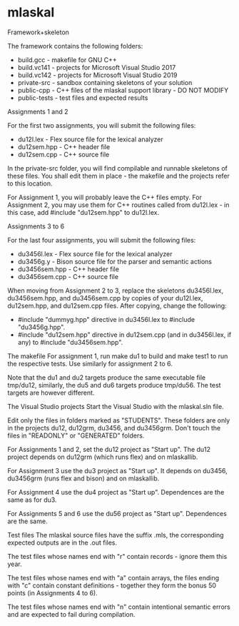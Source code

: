 # mlaskal

Framework+skeleton

The framework contains the following folders:

- build.gcc - makefile for GNU C++
- build.vc141 - projects for Microsoft Visual Studio 2017
- build.vc142 - projects for Microsoft Visual Studio 2019
- private-src - sandbox containing skeletons of your solution
- public-cpp - C++ files of the mlaskal support library - DO NOT MODIFY
- public-tests - test files and expected results

Assignments 1 and 2

For the first two assignments, you will submit the following files:

- du12l.lex - Flex source file for the lexical analyzer
- du12sem.hpp - C++ header file
- du12sem.cpp - C++ source file

In the private-src folder, you will find compilable and runnable skeletons of these files. You shall edit them in place - the makefile and the projects refer to this location.

For Assignment 1, you will probably leave the C++ files empty. For Assignment 2, you may use them for C++ routines called from du12l.lex - in this case, add #include "du12sem.hpp" to du12l.lex.

Assignments 3 to 6

For the last four assignments, you will submit the following files:

- du3456l.lex - Flex source file for the lexical analyzer
- du3456g.y - Bison source file for the parser and semantic actions
- du3456sem.hpp - C++ header file
- du3456sem.cpp - C++ source file

When moving from Assignment 2 to 3, replace the skeletons du3456l.lex, du3456sem.hpp, and du3456sem.cpp by copies of your du12l.lex, du12sem.hpp, and du12sem.cpp files. After copying, change the following:

- #include "dummyg.hpp" directive in du3456l.lex to #include "du3456g.hpp".
- #include "du12sem.hpp" directive in du12sem.cpp (and in du3456l.lex, if any) to #include "du3456sem.hpp".

The makefile
For assignment 1, run make du1 to build and make test1 to run the respective tests. Use similarly for assignment 2 to 6.

Note that the du1 and du2 targets produce the same executable file tmp/du12, similarly, the du5 and du6 targets produce tmp/du56. The test targets are however different.

The Visual Studio projects
Start the Visual Studio with the mlaskal.sln file.

Edit only the files in folders marked as "STUDENTS". These folders are only in the projects du12, du12grm, du3456, and du3456grm. Don't touch the files in "READONLY" or "GENERATED" folders.

For Assignments 1 and 2, set the du12 project as "Start up". The du12 project depends on du12grm (which runs flex) and on mlaskallib.

For Assignment 3 use the du3 project as "Start up". It depends on du3456, du3456grm (runs flex and bison) and on mlaskallib.

For Assignment 4 use the du4 project as "Start up". Dependences are the same as for du3.

For Assignments 5 and 6 use the du56 project as "Start up". Dependences are the same.

Test files
The mlaskal source files have the suffix .mls, the corresponding expected outputs are in the .out files.

The test files whose names end with "r" contain records - ignore them this year.

The test files whose names end with "a" contain arrays, the files ending with "c" contain constant definitions - together they form the bonus 50 points (in Assignments 4 to 6).

The test files whose names end with "n" contain intentional semantic errors and are expected to fail during compilation.